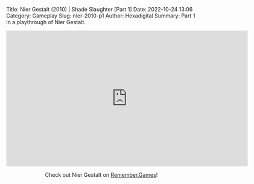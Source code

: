 Title: Nier Gestalt (2010) | Shade Slaughter [Part 1]
Date: 2022-10-24 13:06
Category: Gameplay
Slug: nier-2010-p1
Author: Hexadigital
Summary: Part 1 in a playthrough of Nier Gestalt.

<center><iframe src="https://www.youtube.com/embed/0Uq70R1pe8o?feature=oembed" allow="accelerometer; autoplay; encrypted-media; gyroscope; picture-in-picture" width="640" height="360" frameborder="0"></iframe>

Check out Nier Gestalt on [Remember.Games](https://remember.games/game/2307/nier/)!</center>

